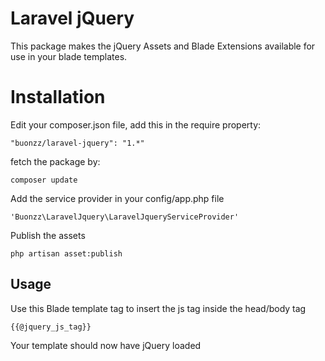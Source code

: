 Laravel jQuery
=========================

This package makes the jQuery Assets and Blade Extensions available for use in your blade templates.


# Installation

Edit your composer.json file, add this in the require property:

    "buonzz/laravel-jquery": "1.*"

fetch the package by:

    composer update

Add the service provider in your config/app.php file

    'Buonzz\LaravelJquery\LaravelJqueryServiceProvider'

Publish the assets

    php artisan asset:publish

## Usage

Use this Blade template tag to insert the js tag inside the head/body tag

    {{@jquery_js_tag}}

Your template should now have jQuery loaded
